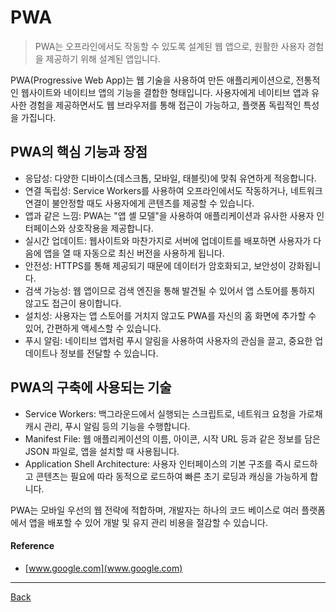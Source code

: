 # PWA

> PWA는 오프라인에서도 작동할 수 있도록 설계된 웹 앱으로, 원활한 사용자 경험을 제공하기 위해 설계된 앱입니다.

PWA(Progressive Web App)는 웹 기술을 사용하여 만든 애플리케이션으로, 전통적인 웹사이트와 네이티브 앱의 기능을 결합한 형태입니다. 사용자에게 네이티브 앱과 유사한 경험을 제공하면서도 웹 브라우저를 통해 접근이 가능하고, 플랫폼 독립적인 특성을 가집니다.

## PWA의 핵심 기능과 장점

- 응답성: 다양한 디바이스(데스크톱, 모바일, 태블릿)에 맞춰 유연하게 적응합니다.
- 연결 독립성: Service Workers를 사용하여 오프라인에서도 작동하거나, 네트워크 연결이 불안정할 때도 사용자에게 콘텐츠를 제공할 수 있습니다.
- 앱과 같은 느낌: PWA는 "앱 셸 모델"을 사용하여 애플리케이션과 유사한 사용자 인터페이스와 상호작용을 제공합니다.
- 실시간 업데이트: 웹사이트와 마찬가지로 서버에 업데이트를 배포하면 사용자가 다음에 앱을 열 때 자동으로 최신 버전을 사용하게 됩니다.
- 안전성: HTTPS를 통해 제공되기 때문에 데이터가 암호화되고, 보안성이 강화됩니다.
- 검색 가능성: 웹 앱이므로 검색 엔진을 통해 발견될 수 있어서 앱 스토어를 통하지 않고도 접근이 용이합니다.
- 설치성: 사용자는 앱 스토어를 거치지 않고도 PWA를 자신의 홈 화면에 추가할 수 있어, 간편하게 액세스할 수 있습니다.
- 푸시 알림: 네이티브 앱처럼 푸시 알림을 사용하여 사용자의 관심을 끌고, 중요한 업데이트나 정보를 전달할 수 있습니다.

## PWA의 구축에 사용되는 기술

- Service Workers: 백그라운드에서 실행되는 스크립트로, 네트워크 요청을 가로채 캐시 관리, 푸시 알림 등의 기능을 수행합니다.
- Manifest File: 웹 애플리케이션의 이름, 아이콘, 시작 URL 등과 같은 정보를 담은 JSON 파일로, 앱을 설치할 때 사용됩니다.
- Application Shell Architecture: 사용자 인터페이스의 기본 구조를 즉시 로드하고 콘텐츠는 필요에 따라 동적으로 로드하여 빠른 초기 로딩과 캐싱을 가능하게 합니다.

PWA는 모바일 우선의 웹 전략에 적합하며, 개발자는 하나의 코드 베이스로 여러 플랫폼에서 앱을 배포할 수 있어 개발 및 유지 관리 비용을 절감할 수 있습니다.

#### Reference

- [www.google.com](www.google.com)

---

[Back](../README.md)

